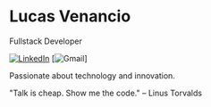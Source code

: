 # Lucas Venancio
Fullstack Developer

[![LinkedIn](https://img.shields.io/badge/LinkedIn-000?style=for-the-badge&logo=linkedin&logoColor=fff)](https://www.linkedin.com/in/lucas-venancio-973779277/) [![Gmail](https://img.shields.io/badge/lucas.venancio.araujo@gmail.com-000?style=for-the-badge&logo=gmail&logoColor=fff)]


Passionate about technology and innovation.

"Talk is cheap. Show me the code." – Linus Torvalds
